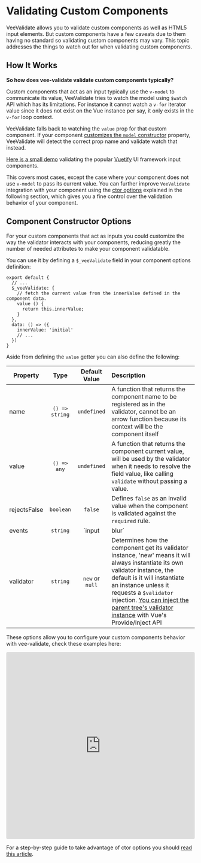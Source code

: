 # Validating Custom Components

VeeValidate allows you to validate custom components as well as HTML5 input elements. But custom components have a few caveats due to them having no standard so validating custom components may vary. This topic addresses the things to watch out for when validating custom components.

## How It Works

**So how does vee-validate validate custom components typically?**

Custom components that act as an input typically use the `v-model` to communicate its value, VeeValidate tries to watch the model using `$watch` API which has its limitations. For instance it cannot watch a `v-for` iterator value since it does not exist on the Vue instance per say, it only exists in the `v-for` loop context.

VeeValidate falls back to watching the `value` prop for that custom component. If your component [customizes the `model` constructor](https://vuejs.org/v2/guide/components-custom-events.html#Customizing-Component-v-model) property, VeeValidate will detect the correct prop name and validate watch that instead.

[Here is a small demo](https://vuetifyjs.com/en/components/forms#example-vee-validate) validating the popular [Vuetify](https://github.com/vuetifyjs/vuetify) UI framework input components.

This covers most cases, except the case where your component does not use `v-model` to pass its current value. You can further improve `VeeValidate` integration with your component using the [ctor options](#component-constructor-options) explained in the following section, which gives you a fine control over the validation behavior of your component.

## Component Constructor Options

For your custom components that act as inputs you could customize the way the validator interacts with your components, reducing greatly the number of needed attributes to make your component validatable.

You can use it by defining a `$_veeValidate` field in your component options definition:

```js{3-8}
export default {
  // ...
  $_veeValidate: {
    // fetch the current value from the innerValue defined in the component data.
    value () {
      return this.innerValue;
    }
  },
  data: () => ({
    innerValue: 'initial'
    // ...
  })
}
```

Aside from defining the `value` getter you can also define the following:

| Property      | Type          | Default Value | Description |
| ------------- |:-------------:|:-------------:|:------------------- |
| name          | `() => string`  | `undefined`     | A function that returns the component name to be registered as in the validator, cannot be an arrow function because its context will be the component itself |
| value         | `() => any`     | `undefined`     |  A function that returns the component current value, will be used by the validator when it needs to resolve the field value, like calling `validate` without passing a value.|
| rejectsFalse  | `boolean`       |  `false`        | Defines `false` as an invalid value when the component is validated against the `required` rule. |
| events        | `string`        |  `input|blur`   | Pipe separated list of event names to validate when triggered. |
| validator     | `string`        |  `new` or `null`   |         Determines how the component get its validator instance, 'new' means it will always instantiate its own validator instance, the default is it will instantiate an instance unless it requests a `$validator` injection. [You can inject the parent tree's validator instance](./injections.md#injecting-parent-validator) with Vue's Provide/Inject API |

These options allow you to configure your custom components behavior with vee-validate, check these examples here:

<iframe src="https://codesandbox.io/embed/2wyrp5z000" style="width:100%; height:500px; border:0; border-radius: 4px; overflow:hidden;" sandbox="allow-modals allow-forms allow-popups allow-scripts allow-same-origin"></iframe>

For a step-by-step guide to take advantage of ctor options you should [read this article](https://medium.com/@logaretm/authoring-validatable-custom-vue-input-components-1583fcc68314).